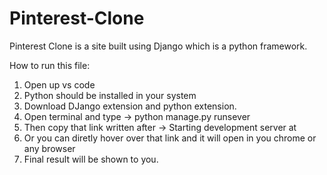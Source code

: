 # Pinterest-Clone
Pinterest Clone is a site built using Django which is a python framework.

How to run this file:
1) Open up vs code 
2) Python should be installed in your system 
3) Download DJango extension and python extension.
4) Open terminal and type -> python manage.py runsever
5) Then copy that link written after -> Starting development server at 
6) Or you can diretly hover over that link and it will open in you chrome or any browser
7) Final result will be shown to you.
